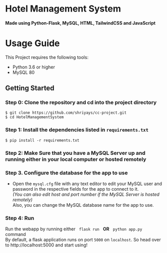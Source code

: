# Hotel Management System
#### Made using Python-Flask, MySQL, HTML, TailwindCSS and JavaScript

# Usage Guide
This Project requires the following tools:
- Python 3.6 or higher
- MySQL 80

## Getting Started
### Step 0: Clone the repository and cd into the project directory
```
$ git clone https://github.com/shriyays/cc-project.git
$ cd HotelManagementSystem
```
### Step 1: Install the dependencies listed in `requirements.txt`
```
$ pip install -r requirements.txt
```
### Step 2: Make Sure that you have a MySQL Server up and running either in your local computer or hosted remotely

### Step 3. Configure the database for the app to use
- Open the `mysql.cfg` file with any text editor to edit your MySQL user and password in the respective fields for the app to connect to it.<br/>
*(You can also edit host and port number if the MySQL Server is hosted remotely)*<br/>
Also, you can change the MySQL database name for the app to use.

### Step 4: Run
Run the webapp by running either &nbsp; `flask run` &nbsp; **OR** &nbsp; `python app.py` &nbsp; command<br/>
By default, a flask application runs on port `5000` on `localhost`. So head over to http://localhost:5000 and start using!
